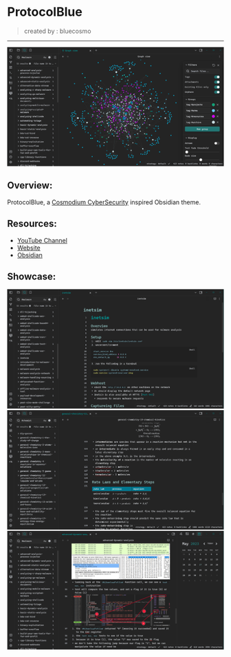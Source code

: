 # ProtocolBlue
> created by : bluecosmo
---

<img src="https://github.com/PrettyBoyCosmo/ProtocolBlue/blob/main/assets/thumbnail.png"/>

## Overview:
ProtocolBlue, a [Cosmodium CyberSecurity](https://cosmodiumcs.com) inspired Obsidian theme.

## Resources:
- [YouTube Channel](https://youtube.com/cosmodiumcs)
- [Website](https://cosmodiumcs.com)
- [Obsidian](https://obsidian.md)

## Showcase:
<img src="https://github.com/PrettyBoyCosmo/ProtocolBlue/blob/main/assets/image1.png"/>
<img src="https://github.com/PrettyBoyCosmo/ProtocolBlue/blob/main/assets/image2.png"/>
<img src="https://github.com/PrettyBoyCosmo/ProtocolBlue/blob/main/assets/image3.png"/>

